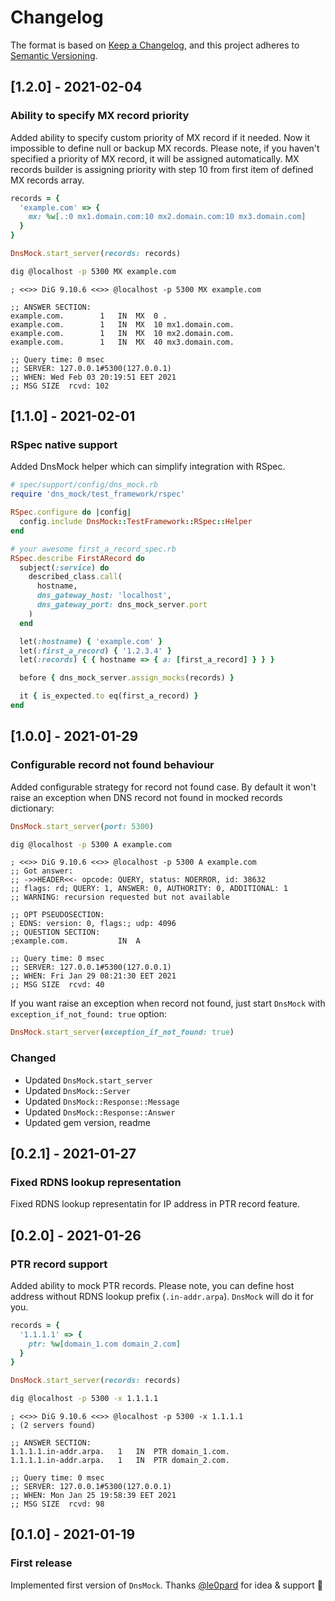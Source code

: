 # Changelog

The format is based on [Keep a Changelog](https://keepachangelog.com/en/1.0.0/), and this project adheres to [Semantic Versioning](https://semver.org/spec/v2.0.0.html).

## [1.2.0] - 2021-02-04

### Ability to specify MX record priority

Added ability to specify custom priority of MX record if it needed. Now it impossible to define null or backup MX records. Please note, if you haven't specified a priority of MX record, it will be assigned automatically. MX records builder is assigning priority with step 10 from first item of defined MX records array.

```ruby
records = {
  'example.com' => {
    mx: %w[.:0 mx1.domain.com:10 mx2.domain.com:10 mx3.domain.com]
  }
}

DnsMock.start_server(records: records)
```

```bash
dig @localhost -p 5300 MX example.com
```

```
; <<>> DiG 9.10.6 <<>> @localhost -p 5300 MX example.com

;; ANSWER SECTION:
example.com.		1	IN	MX	0 .
example.com.		1	IN	MX	10 mx1.domain.com.
example.com.		1	IN	MX	10 mx2.domain.com.
example.com.		1	IN	MX	40 mx3.domain.com.

;; Query time: 0 msec
;; SERVER: 127.0.0.1#5300(127.0.0.1)
;; WHEN: Wed Feb 03 20:19:51 EET 2021
;; MSG SIZE  rcvd: 102
```

## [1.1.0] - 2021-02-01

### RSpec native support

Added DnsMock helper which can simplify integration with RSpec.

```ruby
# spec/support/config/dns_mock.rb
require 'dns_mock/test_framework/rspec'

RSpec.configure do |config|
  config.include DnsMock::TestFramework::RSpec::Helper
end

# your awesome first_a_record_spec.rb
RSpec.describe FirstARecord do
  subject(:service) do
    described_class.call(
      hostname,
      dns_gateway_host: 'localhost',
      dns_gateway_port: dns_mock_server.port
    )
  end

  let(:hostname) { 'example.com' }
  let(:first_a_record) { '1.2.3.4' }
  let(:records) { { hostname => { a: [first_a_record] } } }

  before { dns_mock_server.assign_mocks(records) }

  it { is_expected.to eq(first_a_record) }
end
```

## [1.0.0] - 2021-01-29

### Configurable record not found behaviour

Added configurable strategy for record not found case. By default it won't raise an exception when DNS record not found in mocked records dictionary:

```ruby
DnsMock.start_server(port: 5300)
```

```bash
dig @localhost -p 5300 A example.com
```

```
; <<>> DiG 9.10.6 <<>> @localhost -p 5300 A example.com
;; Got answer:
;; ->>HEADER<<- opcode: QUERY, status: NOERROR, id: 38632
;; flags: rd; QUERY: 1, ANSWER: 0, AUTHORITY: 0, ADDITIONAL: 1
;; WARNING: recursion requested but not available

;; OPT PSEUDOSECTION:
; EDNS: version: 0, flags:; udp: 4096
;; QUESTION SECTION:
;example.com.			IN	A

;; Query time: 0 msec
;; SERVER: 127.0.0.1#5300(127.0.0.1)
;; WHEN: Fri Jan 29 08:21:30 EET 2021
;; MSG SIZE  rcvd: 40
```

If you want raise an exception when record not found, just start `DnsMock` with `exception_if_not_found: true` option:

```ruby
DnsMock.start_server(exception_if_not_found: true)
```

### Changed

- Updated `DnsMock.start_server`
- Updated `DnsMock::Server`
- Updated `DnsMock::Response::Message`
- Updated `DnsMock::Response::Answer`
- Updated gem version, readme

## [0.2.1] - 2021-01-27

### Fixed RDNS lookup representation

Fixed RDNS lookup representatin for IP address in PTR record feature.

## [0.2.0] - 2021-01-26

### PTR record support

Added ability to mock PTR records. Please note, you can define host address without RDNS lookup prefix (`.in-addr.arpa`). `DnsMock` will do it for you.

```ruby
records = {
  '1.1.1.1' => {
    ptr: %w[domain_1.com domain_2.com]
  }
}

DnsMock.start_server(records: records)
```

```bash
dig @localhost -p 5300 -x 1.1.1.1
```

```
; <<>> DiG 9.10.6 <<>> @localhost -p 5300 -x 1.1.1.1
; (2 servers found)

;; ANSWER SECTION:
1.1.1.1.in-addr.arpa.	1	IN	PTR	domain_1.com.
1.1.1.1.in-addr.arpa.	1	IN	PTR	domain_2.com.

;; Query time: 0 msec
;; SERVER: 127.0.0.1#5300(127.0.0.1)
;; WHEN: Mon Jan 25 19:58:39 EET 2021
;; MSG SIZE  rcvd: 98
```

## [0.1.0] - 2021-01-19

### First release

Implemented first version of `DnsMock`. Thanks [@le0pard](https://github.com/le0pard) for idea & support 🚀

